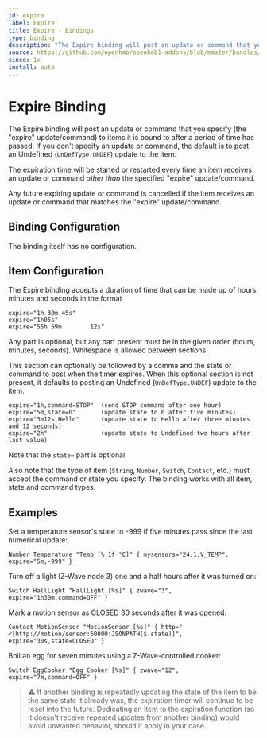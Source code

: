 ```yaml
---
id: expire
label: Expire
title: Expire - Bindings
type: binding
description: "The Expire binding will post an update or command that you specify (the 'expire' update/command) to items it is bound to after a period of time has passed.  If you don't specify an update or command, the default is to post an Undefined (`UnDefType.UNDEF`) update to the item."
source: https://github.com/openhab/openhab1-addons/blob/master/bundles/binding/org.openhab.binding.expire/README.md
since: 1x
install: auto
---
```


<!-- Attention authors: Do not edit directly. Please add your changes to the appropriate source repository -->

<!-- {% include base.html %} -->

# Expire Binding

The Expire binding will post an update or command that you specify (the "expire" update/command) to items it is bound to after a period of time has passed.  If you don't specify an update or command, the default is to post an Undefined (`UnDefType.UNDEF`) update to the item.

The expiration time will be started or restarted every time an item receives an update or command *other than* the specified "expire" update/command.  

Any future expiring update or command is cancelled if the item receives an update or command that matches the "expire" update/command.

## Binding Configuration

The binding itself has no configuration.

## Item Configuration

The Expire binding accepts a duration of time that can be made up of hours, minutes and seconds in the format

```
expire="1h 30m 45s"
expire="1h05s"
expire="55h 59m        12s"
```

Any part is optional, but any part present must be in the given order (hours, minutes, seconds).  Whitespace is allowed between sections.

This section can optionally be followed by a comma and the state or command to post when the timer expires.  When this optional section is not present, it defaults to posting an Undefined (`UnDefType.UNDEF`) update to the item.

```
expire="1h,command=STOP"  (send STOP command after one hour)
expire="5m,state=0"       (update state to 0 after five minutes)
expire="3m12s,Hello"      (update state to Hello after three minutes and 12 seconds)
expire="2h"               (update state to Undefined two hours after last value)
```
Note that the `state=` part is optional.

Also note that the type of item (`String`, `Number`, `Switch`, `Contact`, etc.) must accept the command or state you specify.  The binding works with all item, state and command types.

## Examples

Set a temperature sensor's state to -999 if five minutes pass since the last numerical update:

```
Number Temperature "Temp [%.1f °C]" { mysensors="24;1;V_TEMP", expire="5m,-999" }
```

Turn off a light (Z-Wave node 3) one and a half hours after it was turned on:

```
Switch HallLight "HallLight [%s]" { zwave="3", expire="1h30m,command=OFF" }
```

Mark a motion sensor as CLOSED 30 seconds after it was opened:

```
Contact MotionSensor "MotionSensor [%s]" { http="<[http://motion/sensor:60000:JSONPATH($.state)]", expire="30s,state=CLOSED" }
```

Boil an egg for seven minutes using a Z-Wave-controlled cooker:

```
Switch EggCooker "Egg Cooker [%s]" { zwave="12", expire="7m,command=OFF" }
```

> ⚠️ If another binding is repeatedly updating the state of the item to be the same state it already was, the expiration timer will continue to be reset into the future.  Dedicating an item to the expiration function (so it doesn't receive repeated updates from another binding) would avoid unwanted behavior, should it apply in your case.
